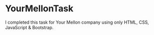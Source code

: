 # YourMellonTask
I completed this task for Your Mellon company using only HTML, CSS, JavaScript & Bootstrap.
